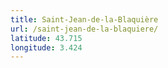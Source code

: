 ```yaml
---
title: Saint-Jean-de-la-Blaquière
url: /saint-jean-de-la-blaquiere/
latitude: 43.715
longitude: 3.424
---
```

